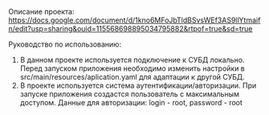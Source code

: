 Описание проекта: https://docs.google.com/document/d/1kno6MFoJbTldBSvsWEf3AS9llYtmaifn/edit?usp=sharing&ouid=115568698895034795882&rtpof=true&sd=true

Руководство по использованию:

1. В данном проекте используется подключение к СУБД локально. Перед запуском приложения необходимо изменить настройки в src/main/resources/aplication.yaml для адаптации к другой СУБД.
2. В проекте используется система аутентификации/авторизации. При запуске приложения создастся пользователь с максимальным доступом. Данные для авторизации: login - root, password - root
